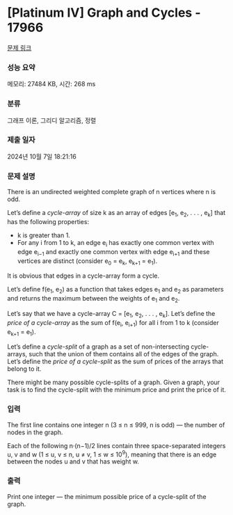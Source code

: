 # [Platinum IV] Graph and Cycles - 17966 

[문제 링크](https://www.acmicpc.net/problem/17966) 

### 성능 요약

메모리: 27484 KB, 시간: 268 ms

### 분류

그래프 이론, 그리디 알고리즘, 정렬

### 제출 일자

2024년 10월 7일 18:21:16

### 문제 설명

<p>There is an undirected weighted complete graph of n vertices where n is odd.</p>

<p>Let’s define a <em>cycle-array</em> of size k as an array of edges [e<sub>1</sub>, e<sub>2</sub>, . . . , e<sub>k</sub>] that has the following properties:</p>

<ul>
	<li>k is greater than 1.</li>
	<li>For any i from 1 to k, an edge e<sub>i</sub> has exactly one common vertex with edge e<sub>i−1</sub> and exactly one common vertex with edge e<sub>i+1</sub> and these vertices are distinct (consider e<sub>0</sub> = e<sub>k</sub>, e<sub>k+1</sub> = e<sub>1</sub>).</li>
</ul>

<p>It is obvious that edges in a cycle-array form a cycle.</p>

<p>Let’s define f(e<sub>1</sub>, e<sub>2</sub>) as a function that takes edges e<sub>1</sub> and e<sub>2</sub> as parameters and returns the maximum between the weights of e<sub>1</sub> and e<sub>2</sub>.</p>

<p>Let’s say that we have a cycle-array C = [e<sub>1</sub>, e<sub>2</sub>, . . . , e<sub>k</sub>]. Let’s define the <em>price of a cycle-array</em> as the sum of f(e<sub>i</sub>, e<sub>i+1</sub>) for all i from 1 to k (consider e<sub>k+1</sub> = e<sub>1</sub>).</p>

<p>Let’s define a <em>cycle-split</em> of a graph as a set of non-intersecting cycle-arrays, such that the union of them contains all of the edges of the graph. Let’s define the <em>price of a cycle-split</em> as the sum of prices of the arrays that belong to it.</p>

<p>There might be many possible cycle-splits of a graph. Given a graph, your task is to find the cycle-split with the minimum price and print the price of it.</p>

### 입력 

 <p>The first line contains one integer n (3 ≤ n ≤ 999, n is odd) — the number of nodes in the graph.</p>

<p>Each of the following n·(n−1)/2 lines contain three space-separated integers u, v and w (1 ≤ u, v ≤ n, u ≠ v, 1 ≤ w ≤ 10<sup>9</sup>), meaning that there is an edge between the nodes u and v that has weight w.</p>

### 출력 

 <p>Print one integer — the minimum possible price of a cycle-split of the graph.</p>

